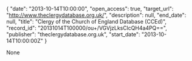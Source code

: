 {
  "date": "2013-10-14T10:00:00", 
  "open_access": true, 
  "target_url": "http://www.theclergydatabase.org.uk/", 
  "description": null, 
  "end_date": null, 
  "title": "Clergy of the Church of England Database (CCEd)", 
  "record_id": "20131014T100000/ou+/VGVjzLksClcQH4a4PQ==", 
  "publisher": "theclergydatabase.org.uk", 
  "start_date": "2013-10-14T10:00:00Z"
}

None
